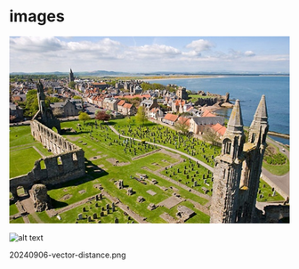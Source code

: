 # images

![](https://raw.githubusercontent.com/jiweiyuan/images/main/20231023-st-andrews.jpeg)




![alt text](image.png)

20240906-vector-distance.png